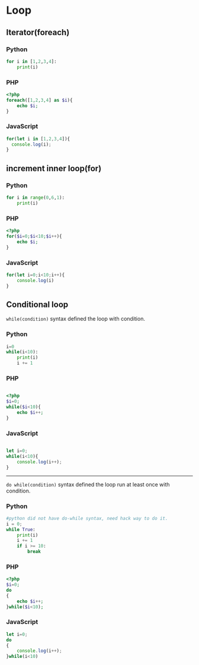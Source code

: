 # Loop

## Iterator(foreach)

### Python

```python
for i in [1,2,3,4]:
    print(i)

```

### PHP

```php
<?php
foreach([1,2,3,4] as $i){
    echo $i;
}
```

### JavaScript

```javascript
for(let i in [1,2,3,4]){
  console.log(i);
}
```

## increment inner loop(for)

### Python

```python
for i in range(0,6,1):
    print(i)
```

### PHP

```php
<?php
for($i=0;$i<10;$i++){
    echo $i;
}
```

### JavaScript

```javascript
for(let i=0;i<10;i++){
    console.log(i)
}
```

## Conditional loop

```while(condition)``` syntax defined the loop with condition.

### Python

```python
i=0
while(i<10):
    print(i)
    i += 1

```

### PHP

```php

<?php
$i=0;
while($i<10){
    echo $i++;
}

```

### JavaScript

```javascript

let i=0;
while(i<10){
    console.log(i++);
}

```
----
```do while(condition)``` syntax defined the loop run at least once with condition.

### Python
```python
#python did not have do-while syntax, need hack way to do it.
i = 0;
while True:
	print(i)
	i += 1
	if i >= 10:
		break

```

### PHP
```php
<?php
$i=0;
do
{
	echo $i++;
}while($i<10);
```

### JavaScript
```javascript
let i=0;
do
{
	console.log(i++);
}while(i<10)
```
